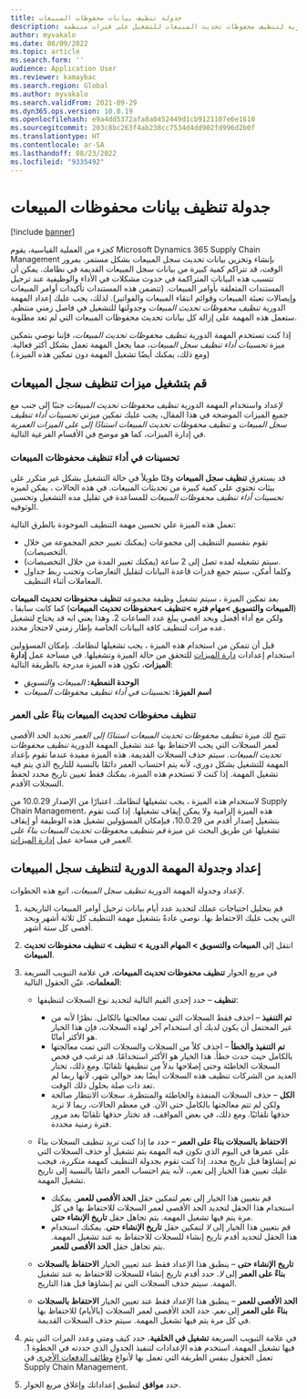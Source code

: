 ```yaml
---
title: جدولة تنظيف بيانات محفوظات المبيعات‬
description: يصف هذا المقال كيف يمكنك المساعدة في تحسين أداء النظام من خلال جدولة المهمة الدورية لتنظيف محفوظات تحديث المبيعات للتشغيل على فترات منتظمة.
author: myvakalo
ms.date: 08/09/2022
ms.topic: article
ms.search.form: ''
audience: Application User
ms.reviewer: kamaybac
ms.search.region: Global
ms.author: myvakalo
ms.search.validFrom: 2021-09-29
ms.dyn365.ops.version: 10.0.19
ms.openlocfilehash: e9a4dd5372afa8a0452449d1cb9121107e6e1610
ms.sourcegitcommit: 203c8bc263f4ab238cc7534d4dd902fd996d2b0f
ms.translationtype: HT
ms.contentlocale: ar-SA
ms.lasthandoff: 08/23/2022
ms.locfileid: "9335492"
---
```

# <a name="schedule-sales-history-data-cleanup"></a>جدولة تنظيف بيانات محفوظات المبيعات‬

[!include [banner](../includes/banner.md)]

كجزء من العملية القياسية، يقوم Microsoft Dynamics 365 Supply Chain Management بإنشاء وتخزين بيانات تحديث سجل المبيعات بشكل مستمر. بمرور الوقت، قد تتراكم كمية كبيرة من بيانات سجل المبيعات القديمة في نظامك. يمكن أن تتسبب هذه البيانات المتراكمة في حدوث مشكلات في الأداء والوظيفية عند ترحيل المستندات المتعلقة بأوامر المبيعات. (تتضمن هذه المستندات تأكيدات أوامر المبيعات وإيصالات تعبئة المبيعات وقوائم انتقاء المبيعات والفواتير). لذلك، يجب عليك إعداد المهمة الدورية  *تنظيف محفوظات تحديث المبيعات* وجدولتها للتشغيل في فاصل زمني منتظم. ستعمل هذه المهمة على إزالة كل بيانات تحديث محفوظات المبيعات التي لم تعد مطلوبة.

إذا كنت تستخدم المهمة الدورية *تنظيف محفوظات تحديث المبيعات*، فإننا نوصي بتمكين ميزة *تحسينات أداء تنظيف سجل المبيعات*، مما يجعل المهمة تعمل بشكل أكثر فعالية. (ومع ذلك، يمكنك أيضًا تشغيل المهمة دون تمكين هذه الميزة.)

## <a name="turn-on-the-sales-history-cleanup-features"></a>قم بتشغيل ميزات تنظيف سجل المبيعات

لإعداد واستخدام المهمة الدورية *تنظيف محفوظات تحديث المبيعات* جنبًا إلى جنب مع جميع الميزات الموضحة في هذا المقال، يجب عليك تمكين ميزتي *تحسينات أداء تنظيف سجل المبيعات* و *تنظيف محفوظات تحديث المبيعات استنادًا إلى على الميزات العمرية* في إدارة الميزات، كما هو موضح في الأقسام الفرعية التالية.

### <a name="sales-history-cleanup-performance-improvements"></a>تحسينات في أداء تنظيف محفوظات المبيعات

قد يستغرق **تنظيف سجل المبيعات** وقتًا طويلاً في حالة التشغيل بشكل غير متكرر على بيئات تحتوي على كمية كبيرة من تحديثات المبيعات. في هذه الحالات ، يمكن لميزه *تحسينات أداء تنظيف محفوظات المبيعات* للمساعدة في تقليل مده التشغيل وتحسين الوثوقيه.

تعمل هذه الميزة علي تحسين مهمة التنظيف الموجودة بالطرق التالية:

- تقوم بتقسيم التنظيف إلى مجموعات (يمكنك تغيير حجم المجموعة من خلال التخصيصات).
- سيتم تشغيله لمده تصل إلى 2 ساعة (يمكنك تغيير المدة من خلال التخصيصات).
- وكلما أمكن، سيتم جمع قدرات قاعدة البيانات لتقليل التعارضات وتجنب ربط جداول المعاملات أثناء التنظيف.

بعد تمكين الميزة ، سيتم تشغيل وظيفة مجموعه  **تنظيف محفوظات تحديث المبيعات** (**المبيعات والتسويق \>مهام فتره \>تنظيف \>محفوظات تحديث المبيعات**) كما كانت سابقا ، ولكن مع أداء أفضل وبحد اقصي يبلغ عدد الساعات 2. وهذا يعني انه قد يحتاج لتشغيل عده مرات لتنظيف كافة البيانات الخاصة بإطار زمني لاحتجاز محدد.

قبل أن تتمكن من استخدام هذه الميزة ، يجب تشغيلها لنظامك. بإمكان المسؤولين استخدام إعدادات [دارة الميزات](../../fin-ops-core/fin-ops/get-started/feature-management/feature-management-overview.md) للتحقق من حالة الميزة وتشغيلها. في مساحة عمل **إدارة الميزات**، تكون هذه الميزة مدرجة بالطريقة التالية:

- **الوحدة النمطية:** *المبيعات والتسويق‎*
- **اسم الميزة:** *تحسينات في أداء تنظيف محفوظات المبيعات*

### <a name="clean-up-sales-update-history-based-on-age"></a>تنظيف محفوظات تحديث المبيعات بناءً على العمر

تتيح لك ميزة *تنظيف محفوظات تحديث المبيعات استنادًا إلى العمر* تحديد الحد الأقصى لعمر السجلات التي يجب الاحتفاظ بها عند تشغيل المهمة الدورية *تنظيف محفوظات تحديث المبيعات*. سيتم حذف السجلات القديمة. هذه الميزة مفيدة عندما تقوم بإعداد المهمة للتشغيل بشكل دوري، لأنه يتم احتساب العمر دائمًا بالنسبة للتاريخ الذي يتم فيه تشغيل المهمة. إذا كنت لا تستخدم هذه الميزة، يمكنك فقط تعيين تاريخ محدد لحفظ السجلات الأقدم.

لاستخدام هذه الميزة ، يجب تشغيلها لنظامك. اعتبارًا من الإصدار 10.0.29 من Supply Chain Management، هذه الميزة إلزامية ولا يمكن إيقاف تشغيلها. إذا كنت تقوم بتشغيل إصدار أقدم من 10.0.29، فبإمكان المسؤولين تشغيل هذه الوظيفة أو إيقاف تشغيلها عن طريق البحث عن ميزة *قم بتنظيف محفوظات تحديث المبيعات بناءً على العمر‬‬‬* في مساحة عمل [إدارة الميزات](../../fin-ops-core/fin-ops/get-started/feature-management/feature-management-overview.md).

## <a name="set-up-and-schedule-the-sales-history-cleanup-periodic-task"></a>إعداد وجدولة المهمة الدورية لتنظيف سجل المبيعات

لإعداد وجدولة المهمة الدورية *تنظيف سجل المبيعات*، اتبع هذه الخطوات.

1. قم بتحليل احتياجات عملك لتحديد عدد أيام بيانات ترحيل أوامر المبيعات التاريخية التي يجب عليك الاحتفاظ بها. نوصي عادةً بتشغيل مهمة التنظيف كل ثلاثة أشهر وبحد أقصى كل ستة أشهر.
1. انتقل إلى **المبيعات والتسويق \> المهام الدورية \> تنظيف \> تنظيف محفوظات تحديث المبيعات**.
1. في مربع الحوار **تنظيف محفوظات تحديث المبيعات**، في علامة التبويب السريعة **المعلمات**، عيّن الحقول التالية:

    - **تنظيف** – حدد إحدى القيم التالية لتحديد نوع السجلات لتنظيفها:

        - **تم التنفيذ** – احذف فقط السجلات التي تمت معالجتها بالكامل. نظرًا لأنه من غير المحتمل أن يكون لديك أي استخدام آخر لهذه السجلات، فإن هذا الخيار هو الأكثر أمانًا.
        - **تم التنفيذ والخطأ** – احذف كلاً من السجلات والسجلات التي تمت معالجتها بالكامل حيث حدث خطأ. هذا الخيار هو الأكثر استخدامًا. قد ترغب في فحص السجلات الخاطئة وحتى إصلاحها بدلاً من تنظيفها تلقائيًا. ومع ذلك، تختار العديد من الشركات تنظيف هذه السجلات أيضًا بعد حوالي شهر، لأنها ربما لم تعد ذات صلة بحلول ذلك الوقت.
        - **الكل** – حذف السجلات المنفذة والخاطئة والمنتظرة. سجلات الانتظار صالحة ولكن لم تتم معالجتها بالكامل حتى الآن. في معظم الحالات، ربما لا تريد حذفها تلقائيًا. ومع ذلك، في بعض المواقف، قد تختار حذفها تلقائيًا بعد مرور فترة زمنية محددة.

    - **الاحتفاظ بالسجلات بناءً على العمر** – حدد ما إذا كنت تريد تنظيف السجلات بناءً على عمرها في اليوم الذي تكون فيه المهمة يتم تشغيل أو حذف السجلات التي تم إنشاؤها قبل تاريخ محدد. إذا كنت تقوم بجدولة التنظيف كمهمة متكررة، فيجب عليك تعيين هذا الخيار إلى *نعم*،، لأنه يتم احتساب العمر دائمًا بالنسبة إلى تاريخ تشغيل المهمة.

        - قم بتعيين هذا الخيار إلى *نعم* لتمكين حقل **الحد الأقصى للعمر**. يمكنك استخدام هذا الحقل لتحديد الحد الأقصى لعمر السجلات للاحتفاظ بها في كل مرة يتم فيها تشغيل المهمة. يتم تجاهل حقل **تاريخ الإنشاء حتى**.
        - قم بتعيين هذا الخيار إلى *لا* لتمكين حقل **تاريخ الإنشاء حتى**. يمكنك استخدام هذا الحقل لتحديد أقدم تاريخ إنشاء للسجلات للاحتفاظ به عند تشغيل المهمة. يتم تجاهل حقل **الحد الأقصى للعمر**.

    - **تاريخ الإنشاء حتى** – ينطبق هذا الإعداد فقط عند تعيين الخيار **الاحتفاظ بالسجلات بناءً على العمر** إلى *لا*. حدد أقدم تاريخ إنشاء للسجلات للاحتفاظ به عند تشغيل المهمة. سيتم حذف السجلات التي تم إنشاؤها قبل هذا التاريخ.
    - **الحد الأقصى للعمر** – ينطبق هذا الإعداد فقط عند تعيين الخيار **الاحتفاظ بالسجلات بناءً على العمر** إلى *نعم*. حدد الحد الأقصى لعمر السجلات (بالأيام) للاحتفاظ بها في كل مرة يتم فيها تشغيل المهمة. سيتم حذف السجلات القديمة.

1. في علامة التبويب السريعة **تشغيل في الخلفية**، حدد كيف ومتى وعدد المرات التي يتم فيها تشغيل المهمة. استخدم هذه الإعدادات لتنفيذ الجدول الذي حددته في الخطوة 1. تعمل الحقول بنفس الطريقة التي تعمل بها لأنواع [وظائف الدفعات الأخرى](../../fin-ops-core/dev-itpro/sysadmin/batch-processing-overview.md) في Supply Chain Management.
1. حدد **موافق** لتطبيق إعداداتك وإغلاق مربع الحوار.
